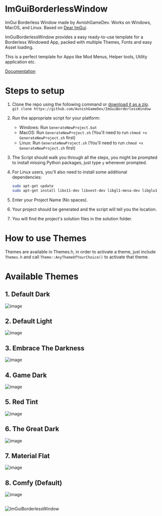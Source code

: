 # ImGuiBorderlessWindow
ImGui Borderless Window made by AvnishGameDev. Works on Windows, MacOS, and Linux.
Based on [Dear ImGui](https://github.com/ocornut/imgui).

ImGuiBorderlessWindow provides a easy ready-to-use template for a Borderless Windowed App, packed with multiple Themes, Fonts and easy Asset loading.

This is a perfect template for Apps like Mod Menus, Helper tools, Utility application etc.

[Documentation](https://docs.avnishgamedev.com/documentation/imguiborderlesswindow/)
 
# Steps to setup
1. Clone the repo using the following command or [download it as a zip](https://github.com/AvnishGameDev/ImGuiBorderlessWindow/archive/refs/heads/main.zip).\
```git clone https://github.com/AvnishGameDev/ImGuiBorderlessWindow```

2. Run the appropriate script for your platform:
   - Windows: Run `GenerateNewProject.bat`
   - MacOS: Run `GenerateNewProject.sh` (You'll need to run ```chmod +x GenerateNewProject.sh``` first)
   - Linux: Run `GenerateNewProject.sh` (You'll need to run ```chmod +x GenerateNewProject.sh``` first)

3. The Script should walk you through all the steps, you might be prompted to install missing Python packages, just type `y` whenever prompted.

4. For Linux users, you'll also need to install some additional dependencies:
   ```bash
   sudo apt-get update
   sudo apt-get install libx11-dev libxext-dev libgl1-mesa-dev libglu1-mesa-dev libglfw3-dev
   ```

5. Enter your Project Name (No spaces).

6. Your project should be generated and the script will tell you the location.

7. You will find the project's solution files in the solution folder.

# How to use Themes
Themes are available in Themes.h, in order to activate a theme, just include ```Themes.h``` and call ```Theme::AnyThemeOfYourChoice()``` to activate that theme.

# Available Themes
## 1. Default Dark
![image](https://user-images.githubusercontent.com/64523755/221153006-6c23f76f-3a4e-4df6-a091-2571da27e092.png)

## 2. Default Light
![image](https://user-images.githubusercontent.com/64523755/221153099-372f5f72-32a3-4a6c-b039-aef94f0d840d.png)

## 3. Embrace The Darkness
![image](https://user-images.githubusercontent.com/64523755/221153253-66d72b88-8c0e-4d1b-b535-ba5b52559186.png)

## 4. Game Dark
![image](https://user-images.githubusercontent.com/64523755/221153389-35e8e203-e41c-44e6-ae15-9b90eff38761.png)

## 5. Red Tint
![image](https://user-images.githubusercontent.com/64523755/221153503-9fcf2073-9ef8-4a1f-97a9-ea4d432a3b32.png)

## 6. The Great Dark
![image](https://user-images.githubusercontent.com/64523755/221153635-5dda5612-582e-4ad4-bc2b-134899aa36cb.png)

## 7. Material Flat
![image](https://user-images.githubusercontent.com/64523755/221153739-540cf5b5-afb4-4fc5-9543-58960541bf65.png)

## 8. Comfy (Default)
![image](https://user-images.githubusercontent.com/64523755/221153867-0232b47a-d7ad-4b27-9077-cdbff83e5d4a.png)

##
![ImGuiBorderlessWindow](https://github.com/user-attachments/assets/152cfb26-ae91-44aa-b246-8b4736078053)

